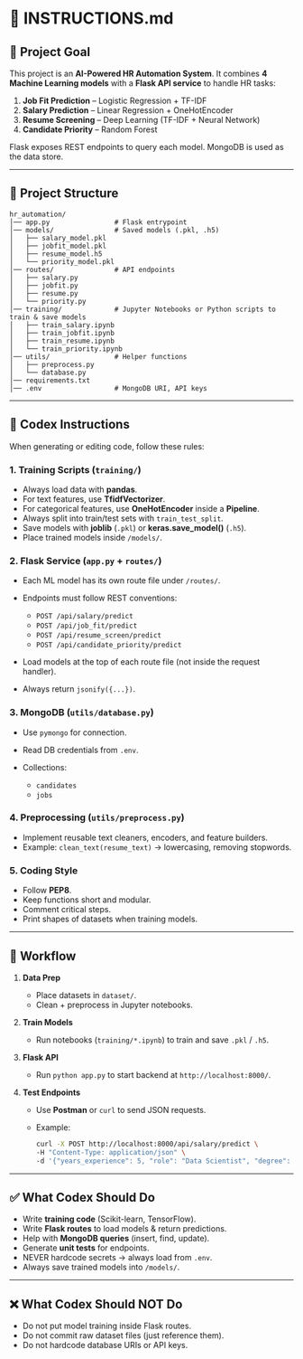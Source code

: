# 📄 INSTRUCTIONS.md

## 🎯 Project Goal

This project is an **AI-Powered HR Automation System**.
It combines **4 Machine Learning models** with a **Flask API service** to handle HR tasks:

1. **Job Fit Prediction** – Logistic Regression + TF-IDF
2. **Salary Prediction** – Linear Regression + OneHotEncoder
3. **Resume Screening** – Deep Learning (TF-IDF + Neural Network)
4. **Candidate Priority** – Random Forest

Flask exposes REST endpoints to query each model. MongoDB is used as the data store.

---

## 📂 Project Structure

```
hr_automation/
│── app.py                # Flask entrypoint
│── models/               # Saved models (.pkl, .h5)
│   ├── salary_model.pkl
│   ├── jobfit_model.pkl
│   ├── resume_model.h5
│   └── priority_model.pkl
│── routes/               # API endpoints
│   ├── salary.py
│   ├── jobfit.py
│   ├── resume.py
│   └── priority.py
│── training/             # Jupyter Notebooks or Python scripts to train & save models
│   ├── train_salary.ipynb
│   ├── train_jobfit.ipynb
│   ├── train_resume.ipynb
│   └── train_priority.ipynb
│── utils/                # Helper functions
│   ├── preprocess.py
│   └── database.py
│── requirements.txt
│── .env                  # MongoDB URI, API keys
```

---

## 🧠 Codex Instructions

When generating or editing code, follow these rules:

### 1. Training Scripts (`training/`)

* Always load data with **pandas**.
* For text features, use **TfidfVectorizer**.
* For categorical features, use **OneHotEncoder** inside a **Pipeline**.
* Always split into train/test sets with `train_test_split`.
* Save models with **joblib** (`.pkl`) or **keras.save\_model()** (`.h5`).
* Place trained models inside `/models/`.

### 2. Flask Service (`app.py` + `routes/`)

* Each ML model has its own route file under `/routes/`.
* Endpoints must follow REST conventions:

  * `POST /api/salary/predict`
  * `POST /api/job_fit/predict`
  * `POST /api/resume_screen/predict`
  * `POST /api/candidate_priority/predict`
* Load models at the top of each route file (not inside the request handler).
* Always return `jsonify({...})`.

### 3. MongoDB (`utils/database.py`)

* Use `pymongo` for connection.
* Read DB credentials from `.env`.
* Collections:

  * `candidates`
  * `jobs`

### 4. Preprocessing (`utils/preprocess.py`)

* Implement reusable text cleaners, encoders, and feature builders.
* Example: `clean_text(resume_text)` → lowercasing, removing stopwords.

### 5. Coding Style

* Follow **PEP8**.
* Keep functions short and modular.
* Comment critical steps.
* Print shapes of datasets when training models.

---

## 🚀 Workflow

1. **Data Prep**

   * Place datasets in `dataset/`.
   * Clean + preprocess in Jupyter notebooks.

2. **Train Models**

   * Run notebooks (`training/*.ipynb`) to train and save `.pkl` / `.h5`.

3. **Flask API**

   * Run `python app.py` to start backend at `http://localhost:8000/`.

4. **Test Endpoints**

   * Use **Postman** or `curl` to send JSON requests.
   * Example:

     ```bash
     curl -X POST http://localhost:8000/api/salary/predict \
     -H "Content-Type: application/json" \
     -d '{"years_experience": 5, "role": "Data Scientist", "degree": "Masters", "company_size": "Large", "location": "Casablanca", "level": "Senior"}'
     ```

---

## ✅ What Codex Should Do

* Write **training code** (Scikit-learn, TensorFlow).
* Write **Flask routes** to load models & return predictions.
* Help with **MongoDB queries** (insert, find, update).
* Generate **unit tests** for endpoints.
* NEVER hardcode secrets → always load from `.env`.
* Always save trained models into `/models/`.

---

## ❌ What Codex Should NOT Do

* Do not put model training inside Flask routes.
* Do not commit raw dataset files (just reference them).
* Do not hardcode database URIs or API keys.

